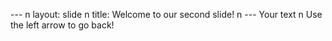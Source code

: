 --- n layout: slide n title: Welcome to our second slide! n --- Your text n Use the left arrow to go back!
